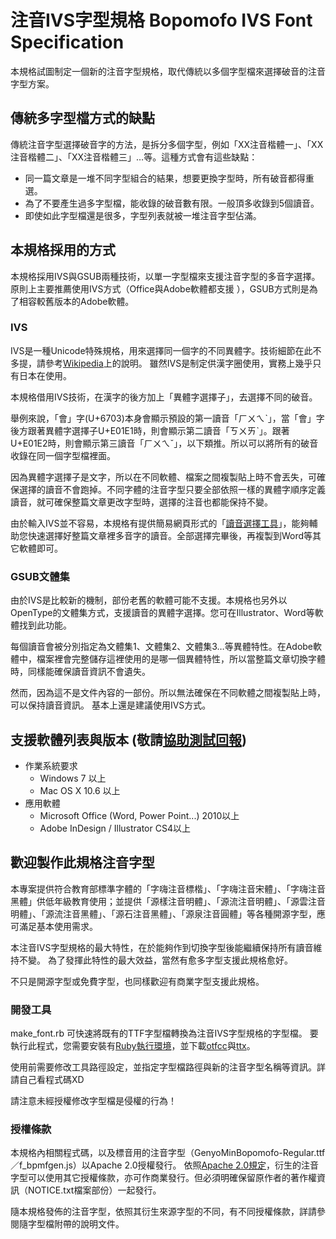 # 注音IVS字型規格 Bopomofo IVS Font Specification

本規格試圖制定一個新的注音字型規格，取代傳統以多個字型檔來選擇破音的注音字型方案。

## 傳統多字型檔方式的缺點

傳統注音字型選擇破音字的方法，是拆分多個字型，例如「XX注音楷體一」、「XX注音楷體二」、「XX注音楷體三」…等。這種方式會有這些缺點：

* 同一篇文章是一堆不同字型組合的結果，想要更換字型時，所有破音都得重選。
* 為了不要產生過多字型檔，能收錄的破音數有限。一般頂多收錄到5個讀音。
* 即使如此字型檔還是很多，字型列表就被一堆注音字型佔滿。

## 本規格採用的方式

本規格採用IVS與GSUB兩種技術，以單一字型檔來支援注音字型的多音字選擇。
原則上主要推薦使用IVS方式（Office與Adobe軟體都支援 ），GSUB方式則是為了相容較舊版本的Adobe軟體。

### IVS

IVS是一種Unicode特殊規格，用來選擇同一個字的不同異體字。技術細節在此不多提，請參考[Wikipedia](https://zh.wikipedia.org/wiki/%E7%95%B0%E9%AB%94%E5%AD%97%E9%81%B8%E6%93%87%E5%99%A8)上的說明。
雖然IVS是制定供漢字圈使用，實務上幾乎只有日本在使用。

本規格借用IVS技術，在漢字的後方加上「異體字選擇子」，去選擇不同的破音。

舉例來說，「會」字(U+6703)本身會顯示預設的第一讀音「ㄏㄨㄟˋ」，當「會」字後方跟著異體字選擇子U+E01E1時，則會顯示第二讀音「ㄎㄨㄞˋ」。跟著U+E01E2時，則會顯示第三讀音「ㄏㄨㄟˇ」，以下類推。所以可以將所有的破音收錄在同一個字型檔裡面。

因為異體字選擇子是文字，所以在不同軟體、檔案之間複製貼上時不會丟失，可確保選擇的讀音不會跑掉。不同字體的注音字型只要全部依照一樣的異體字順序定義讀音，就可確保整篇文章更改字型時，選擇的注音也都能保持不變。


由於輸入IVS並不容易，本規格有提供簡易網頁形式的「[讀音選擇工具](./guide/README.md)」，能夠輔助您快速選擇好整篇文章裡多音字的讀音。全部選擇完畢後，再複製到Word等其它軟體即可。

### GSUB文體集

由於IVS是比較新的機制，部份老舊的軟體可能不支援。本規格也另外以OpenType的文體集方式，支援讀音的異體字選擇。您可在Illustrator、Word等軟體找到此功能。

每個讀音會被分別指定為文體集1、文體集2、文體集3…等異體特性。在Adobe軟體中，檔案裡會完整儲存這裡使用的是哪一個異體特性，所以當整篇文章切換字體時，同樣能確保讀音資訊不會遺失。


然而，因為這不是文件內容的一部份。所以無法確保在不同軟體之間複製貼上時，可以保持讀音資訊。
基本上還是建議使用IVS方式。

## 支援軟體列表與版本 (敬請[協助測試回報](https://github.com/ButTaiwan/bpmfvs/issues/1))

* 作業系統要求
	* Windows 7 以上
	* Mac OS X 10.6 以上
* 應用軟體
	* Microsoft Office (Word, Power Point...) 2010以上
	* Adobe InDesign / Illustrator CS4以上

## 歡迎製作此規格注音字型

本專案提供符合教育部標準字體的「字嗨注音標楷」、「字嗨注音宋體」、「字嗨注音黑體」供低年級教育使用；並提供「源樣注音明體」、「源流注音明體」、「源雲注音明體」、「源流注音黑體」、「源石注音黑體」、「源泉注音圓體」等各種開源字型，應可滿足基本使用需求。


本注音IVS字型規格的最大特性，在於能夠作到切換字型後能繼續保持所有讀音維持不變。
為了發揮此特性的最大效益，當然有愈多字型支援此規格愈好。

不只是開源字型或免費字型，也同樣歡迎有商業字型支援此規格。 

### 開發工具

make_font.rb 可快速將既有的TTF字型檔轉換為注音IVS字型規格的字型檔。
要執行此程式，您需要安裝有[Ruby執行環境](https://www.ruby-lang.org/zh_tw/)，並下載[otfcc](https://github.com/caryll/otfcc)與[ttx](https://github.com/fonttools/fonttools)。

使用前需要修改工具路徑設定，並指定字型檔路徑與新的注音字型名稱等資訊。詳請自己看程式碼XD


請注意未經授權修改字型檔是侵權的行為！

### 授權條款

本規格內相關程式碼，以及標音用的注音字型（GenyoMinBopomofo-Regular.ttf／f_bpmfgen.js）以Apache 2.0授權發行。
依照[Apache 2.0規定](http://florenceko.me/?p=1671)，衍生的注音字型可以使用其它授權條款，亦可作商業發行。但必須明確保留原作者的著作權資訊（NOTICE.txt檔案部份）一起發行。

隨本規格發佈的注音字型，依照其衍生來源字型的不同，有不同授權條款，詳請參閱隨字型檔附帶的說明文件。

